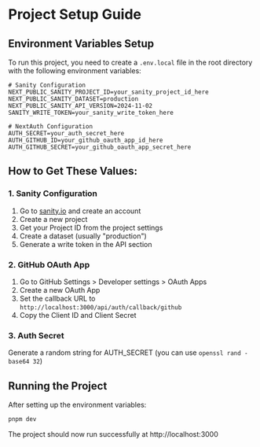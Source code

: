 # Project Setup Guide

## Environment Variables Setup

To run this project, you need to create a `.env.local` file in the root directory with the following environment variables:

```env
# Sanity Configuration
NEXT_PUBLIC_SANITY_PROJECT_ID=your_sanity_project_id_here
NEXT_PUBLIC_SANITY_DATASET=production
NEXT_PUBLIC_SANITY_API_VERSION=2024-11-02
SANITY_WRITE_TOKEN=your_sanity_write_token_here

# NextAuth Configuration
AUTH_SECRET=your_auth_secret_here
AUTH_GITHUB_ID=your_github_oauth_app_id_here
AUTH_GITHUB_SECRET=your_github_oauth_app_secret_here
```

## How to Get These Values:

### 1. Sanity Configuration
1. Go to [sanity.io](https://www.sanity.io/) and create an account
2. Create a new project
3. Get your Project ID from the project settings
4. Create a dataset (usually "production")
5. Generate a write token in the API section

### 2. GitHub OAuth App
1. Go to GitHub Settings > Developer settings > OAuth Apps
2. Create a new OAuth App
3. Set the callback URL to `http://localhost:3000/api/auth/callback/github`
4. Copy the Client ID and Client Secret

### 3. Auth Secret
Generate a random string for AUTH_SECRET (you can use `openssl rand -base64 32`)

## Running the Project

After setting up the environment variables:

```bash
pnpm dev
```

The project should now run successfully at http://localhost:3000 
